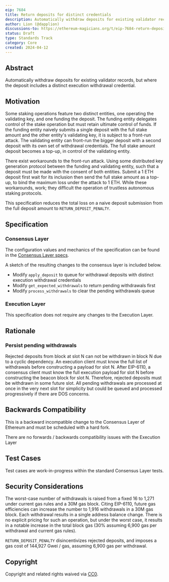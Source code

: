 ```yaml
---
eip: 7684
title: Return deposits for distinct credentials
description: Automatically withdraw deposits for existing validator records but with distinct execution withdrawal credentials
author: Lion (@dapplion)
discussions-to: https://ethereum-magicians.org/t/eip-7684-return-deposits-for-distinct-credentials/19632
status: Draft
type: Standards Track
category: Core
created: 2024-04-12
---
```


## Abstract

Automatically withdraw deposits for existing validator records, but where the deposit includes a distinct execution withdrawal credential.

## Motivation

Some staking operations feature two distinct entities, one operating the validating key, and one funding the deposit. The funding entity delegates control of the stake operation but must retain ultimate control of funds. If the funding entity naively submits a single deposit with the full stake amount and the other entity's validating key, it is subject to a front-run attack. The validating entity can front-run the bigger deposit with a second deposit with its own set of withdrawal credentials. The full stake amount deposit becomes a top-up, in control of the validating entity.

There exist workarounds to the front-run attack. Using some distributed key generation protocol between the funding and validating entity, such that a deposit must be made with the consent of both entities. Submit a 1 ETH deposit first wait for its inclusion then send the full stake amount as a top-up, to bind the maximum loss under the attack to 1 ETH. While these workarounds, work; they difficult the operation of trustless autonomous staking protocols.

This specification reduces the total loss on a naive deposit submission from the full deposit amount to `RETURN_DEPOSIT_PENALTY`.

## Specification

### Consensus Layer

The configuration values and mechanics of the specification can be found in the [Consensus Layer specs](https://github.com/ethereum/consensus-specs/blob/2360756c8c19c0f7b0e91135f5bbcddecdf0a835/specs/_features/eip9999/beacon_chain.md).

A sketch of the resulting changes to the consensus layer is included below.

- Modify `apply_deposit` to queue for withdrawal deposits with distinct execution withdrawal credentials
- Modify `get_expected_withdrawals` to return pending withdrawals first
- Modify `process_withdrawals` to clear the pending withdrawals queue

### Execution Layer

This specification does not require any changes to the Execution Layer.

## Rationale

### Persist pending withdrawals

Rejected deposits from block at slot N can not be withdrawn in block N due to a cyclic dependency. An execution client must know the full list of withdrawals before constructing a payload for slot N. After EIP-6110, a consensus client must know the full execution payload for slot N before constructing the beacon block for slot N. Therefore, rejected deposits must be withdrawn in some future slot. All pending withdrawals are processed at once in the very next slot for simplicity but could be queued and processed progressively if there are DOS concerns.

## Backwards Compatibility

This is a backward incompatible change to the Consensus Layer of Ethereum and must be scheduled with a hard fork.

There are no forwards / backwards compatibility issues with the Execution Layer

## Test Cases

Test cases are work-in-progress within the standard Consensus Layer tests.

## Security Considerations

The worst-case number of withdrawals is raised from a fixed 16 to 1,271 under current gas rules and a 30M gas block. Citing EIP-6110, future gas efficiencies can increase the number to 1,916 withdrawals in a 30M gas block. Each withdrawal results in a single address balance change. There is no explicit pricing for such an operation, but under the worst case, it results in a notable increase in the total block gas (30% assuming 6,900 gas per withdrawal and current gas rules).

`RETURN_DEPOSIT_PENALTY` disincentivizes rejected deposits, and imposes a gas cost of 144,927 Gwei / gas, assuming 6,900 gas per withdrawal. 

## Copyright

Copyright and related rights waived via [CC0](../LICENSE.md).


